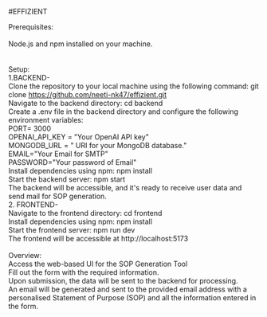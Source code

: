#EFFIZIENT

Prerequisites:  <br />  
Node.js and npm installed on your machine.  <br />  
 <br />
Setup:  <br />
1.BACKEND-  <br />
Clone the repository to your local machine using the following command: git clone https://github.com/neeti-nk47/effizient.git  <br />
Navigate to the backend directory: cd backend  <br />
Create a .env file in the backend directory and configure the following environment variables:  <br />
PORT= 3000  <br />
OPENAI_API_KEY = "Your OpenAI API key"   <br />
MONGODB_URL = " URI for your MongoDB database."  <br />
EMAIL="Your Email for SMTP"  <br />
PASSWORD="Your password of Email"  <br />
Install dependencies using npm: npm install  <br />
Start the backend server: npm start  <br />
The backend will be accessible, and it's ready to receive user data and send mail for SOP generation.  <br />
2. FRONTEND-   <br />
Navigate to the frontend directory: cd frontend   <br />
Install dependencies using npm: npm install   <br />
Start the frontend server: npm run dev   <br />
The frontend will be accessible at http://localhost:5173   <br />
 <br /> 
Overview:  <br />
Access the web-based UI for the SOP Generation Tool    <br />
Fill out the form with the required information.   <br />
Upon submission, the data will be sent to the backend for processing.   <br />
An email will be generated and sent to the provided email address with a personalised Statement of Purpose (SOP) and all the information entered in the form.   <br />
 
